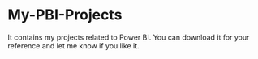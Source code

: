 # My-PBI-Projects
It contains my projects related to Power BI. You can download it for your reference and let me know if you like it.
